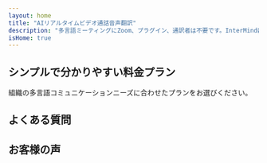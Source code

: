 ```yaml
---
layout: home
title: "AIリアルタイムビデオ通話音声翻訳"
description: "多言語ミーティングにZoom、プラグイン、通訳者は不要です。InterMindはリアルタイムビデオ通話用のAI音声翻訳システムで、即座に話して翻訳できます。"
isHome: true
---
```


<!-- text="成長に集中 — 言語はInterMindにお任せください" -->
<!-- text="教室での学習には何年もかかりますが、InterMindは今日、すべての言語でリアルタイムの理解を実現します" -->
<!-- text="外国語を学ばずに即座に理解" -->
<!-- title="リアルタイム**通訳**ビデオミーティング" -->

<HeroSection
title="**音声**通訳付き**多言語**ビデオミーティング"
text="**言語の壁**が取引の損失、遅延、コストのかかるミスを引き起こす企業向け">

<AuthButton text="無料で試す" buttonClass="brand"/>
<!-- <ContactFormModalNav buttonText="デモを依頼"/>
<NavButton to="#pricing" buttonClass="alt" buttonLabel="料金" /> -->
</HeroSection>

<span id="1"></span>
<FeatureBlock :card="{
  title: '100以上の言語で即座に会話',
  details: 'InterMindは、すべての参加者が自然に、[リアルタイム](/product/how-it-works)で、字幕や遅延なしに母国語を話すことを可能にします。',
    items: [
      '✧ 自由に話す — 即座に理解される',
      '✧ AIパワード通訳がトーン、意図、業界固有の用語を捉える',
      '⚡︎ 手動設定不要の双方向、継続的な**音声間通訳**',
    ],
  link: './product/what-is-intermind',
  src: {
    light: '/1.png',
    dark: '/1.png',
  },
  inversion: false
}" />

<span id="2"></span>
<FeatureBlock :card="{
    title: '単なる会話ではなく、本格的なミーティング向けに設計',
    details: 'InterMindは、軽量なアドオンやプラグインではなく、プロフェッショナルグレードのビデオミーティングプラットフォームです。',
    items: [
      '✧ 1080p解像度、スマートノイズ抑制、集中音声ピックアップ',
      '✧ スケジューリング、モデレーション、デモ、録画、完全なカレンダー統合 — すべて組み込み済みですぐに使用可能。ミーティングは最大24時間実行可能',
      '⚡︎ ライブ文字起こし、参加者チャット、生産的なミーティングを維持するAIアシスタント'
    ],
    link: '/product/how-it-works',
    src: {
      light: '/3l.png',
      dark: '/3d.png',
    },
    inversion: true
  }" />

<span id="3"></span>
<FeatureBlock :card="{
  title: 'ミーティング内の**インテリジェンス**',
  details: 'InterMindはすべての多言語通話を明確で検索可能な知識に変換します。',
  items: [
    '⚡︎ 過去および現在のミーティングのすべてのコンテンツを即座に検索。自然に質問し、録画を確認せずに正確な回答を取得',
    '✧ どのミーティングのアクションアイテムも見逃しません。AIが会話から自動的にタスク、担当者、期限を抽出',
    '✧ AIミーティング要約が任意の言語で重要なポイントを即座に提供し、手動のメモ取りなしでも全員の足並みを揃える',
  ],
  link: '/product/how-it-works#🧩-deep-memory-deep-understanding',
  src: {
    light: '/2l.png',
    dark: '/2d.png',
  },
  inversion: false
}" />

<span id="4"></span>
<FeatureBlock
  :card="{
    title: '設計段階からのセキュリティと機密性',
    details:
      'InterMindは信頼が重要な会話のために構築されています。最高クラスのサードパーティインフラストラクチャに依存していますが、[機密性は常にお客様の手中にあります](/product/privacy-architecture)。',
    items: [
      '⚡︎ 地域ベースのプライバシー — データ処理場所を選択できます。すべての通訳、ストレージ、分析を、お客様のコンプライアンスゾーン（EU、US、アジアなど）に合わせたインフラストラクチャを通じてルーティング',
      '✧ デフォルトでプライベート — InterMind自体は**決して**コンテンツをトレーニング、プロファイリング、サードパーティアクセス用に保存または使用しません',
      '✧ アーキテクチャによるコンプライアンス — GDPR、CCPA、UAE PDPLに対応し、エクスポートおよび削除権の完全サポート'
    ],
    link: '/product/privacy-architecture',
    src: {
      light: '/4.png',
      dark: '/4.png',
    },
    inversion: true
  }"
/>

## シンプルで分かりやすい料金プラン

組織の多言語コミュニケーションニーズに合わせたプランをお選びください。

<PricingPlans :plans="[
  {
    title: '**ベーシック** &nbsp 1ユーザー',
    price: '**無料**',
    details: '25回の無料ミーティング',
    items: [
      '100名参加可能なビデオミーティング + ユーザーあたり30 GBの共有ストレージ [💬](#2)',
      '音声間通訳 [💬](#1)',
      'AIアシスタント [💬](#3)',
    ],
  },
  {
    title: '**プロ** &nbsp 1-99ユーザー',
    price: '**¥2,000** /月/ユーザー、年間契約',
    details: 'または月額¥2,500',
    items: [
      '150名参加可能なビデオミーティング + ユーザーあたり2 TBの共有ストレージ [💬](#2)',
      '音声間通訳 [💬](#1)',
      'AIアシスタント [💬](#3)',
    ],
  },
  {
    title: '**ビジネス** &nbsp 1-500ユーザー',
    price: '**プライバシー重視**',
    details: '大規模チーム向け',
    items: [
      '500名参加可能なビデオミーティング + ユーザーあたり5 TBの共有ストレージ [💬](#2)',
      '音声間通訳 [💬](#1)',
      'AIアシスタント [💬](#3)',
      '地域ベースのプライバシー保護 [💬](#4)',
    ],
  }
]">
<AuthButton text="無料で試す" buttonClass="alt"/>
<AuthButton text="今すぐ購入" buttonClass="brand"/>
<ContactFormModalNav buttonText="営業部へ問い合わせ" buttonClass="alt"/>
</PricingPlans>

## よくある質問

<AccordionGroup :items="[
  {
    q: 'ライセンスユーザーと参加者の違いは何ですか？',
    a: 'ライセンスユーザーは、無料または有料のミーティングライセンスを持ち、プランで許可された定員に基づいて参加者とミーティングをスケジュールできます。参加者は、ミーティングライセンスを持つユーザーがスケジュールしたミーティングへの招待者です。参加者はミーティングに参加するためのアカウントやライセンスは必要なく、**無料で参加**できます。参加者は、デスクトップ、モバイル、タブレットデバイスからミーティングに参加できます。'
  },
  {
      q: 'ミーティングには何人まで参加できますか？',
      a: 'プランによって参加者数が異なります：Basicプランは最大100名、Proプランは最大150名、Businessプランは1回のミーティングにつき最大500名まで参加できます。'
  },
  {
    q: '1つのInterMindライセンスは何人まで使用できますか？',
    a: 'ライセンスユーザーは無制限にミーティングを主催できます。ただし、複数のユーザーが同時に別々のミーティングをスケジュールする必要がある場合は、ユーザーごとに追加のミーティングライセンスが必要です。'
  },
  {
      q: '音声通訳はすべてのプランで利用できますか？',
      a: 'はい、リアルタイムの音声通訳は無料のBasicプランを含むすべてのプランで利用できます。ただし、Basicプランは合計25回のミーティングに制限されています。ProプランとBusinessプランでは、参加者数の上限が増加し、追加機能付きで無制限のミーティングが可能です。'
  }
]" />

## お客様の声

<AutoScrollTestimonials testimonialsUrl="/testimonials.json"/>